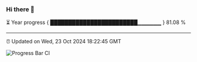 ### Hi there 👋

⏳ Year progress { ████████████████████████▁▁▁▁▁▁ } 81.08 %

---

⏰ Updated on Wed, 23 Oct 2024 18:22:45 GMT

![Progress Bar CI](https://github.com/liununu/liununu/workflows/Progress%20Bar%20CI/badge.svg)
